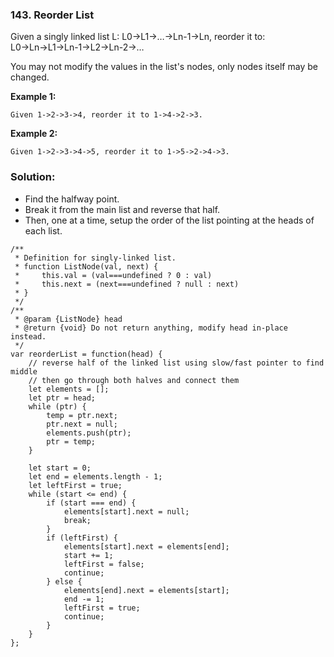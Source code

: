 ### 143. Reorder List

Given a singly linked list L: L0→L1→…→Ln-1→Ln,
reorder it to: L0→Ln→L1→Ln-1→L2→Ln-2→…

You may not modify the values in the list's nodes, only nodes itself may be changed.

**Example 1:**
```
Given 1->2->3->4, reorder it to 1->4->2->3.
```

**Example 2:**
```
Given 1->2->3->4->5, reorder it to 1->5->2->4->3.
```

### Solution:
- Find the halfway point.
- Break it from the main list and reverse that half.
- Then, one at a time, setup the order of the list pointing at the heads of each list.

```
/**
 * Definition for singly-linked list.
 * function ListNode(val, next) {
 *     this.val = (val===undefined ? 0 : val)
 *     this.next = (next===undefined ? null : next)
 * }
 */
/**
 * @param {ListNode} head
 * @return {void} Do not return anything, modify head in-place instead.
 */
var reorderList = function(head) {
    // reverse half of the linked list using slow/fast pointer to find middle
    // then go through both halves and connect them
    let elements = [];
    let ptr = head;
    while (ptr) {
        temp = ptr.next;
        ptr.next = null;
        elements.push(ptr);
        ptr = temp;
    }
    
    let start = 0;
    let end = elements.length - 1;
    let leftFirst = true;
    while (start <= end) {
        if (start === end) {
            elements[start].next = null;
            break;
        }
        if (leftFirst) {
            elements[start].next = elements[end];
            start += 1;
            leftFirst = false;
            continue;
        } else {
            elements[end].next = elements[start];
            end -= 1;
            leftFirst = true;
            continue;
        }
    }
};
```

